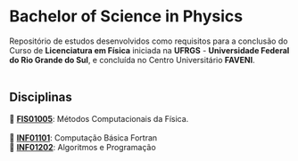 # Bachelor of Science in Physics

Repositório de estudos desenvolvidos como requisitos para a conclusão do Curso de **Licenciatura em Física** iniciada na **UFRGS** - **Universidade Federal do Rio Grande do Sul**, e concluída no Centro Universitário **FAVENI**.  
<br />

## Disciplinas

📂 **[FIS01005](https://github.com/fermyno/bachelor-of-Science-in-Physics/tree/main/FIS01005-metodos-computacionais-da-fisica)**: Métodos Computacionais da Física.  
<br />
📂 **[INF01101](https://github.com/fermyno/bachelor-of-Science-in-Physics/tree/main/INF01101-computacao-basica-fortran)**: Computação Básica Fortran  
📂 **[INF01202](https://github.com/fermyno/bachelor-of-Science-in-Physics/tree/main/INF01202-algoritmos-e-programacao)**: Algoritmos e Programação  
